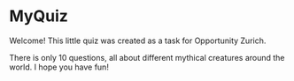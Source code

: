 # MyQuiz
Welcome!
This little quiz was created as a task for Opportunity Zurich. 

There is only 10 questions, all about different mythical creatures around the world.
I hope you have fun!
